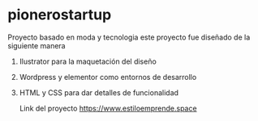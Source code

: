 # pionerostartup
Proyecto basado en moda y tecnologia este proyecto fue diseñado de la siguiente manera
1. Ilustrator para la maquetación del diseño
2. Wordpress y elementor como entornos de desarrollo
3. HTML y CSS para dar detalles de funcionalidad

   Link del proyecto
   https://www.estiloemprende.space
